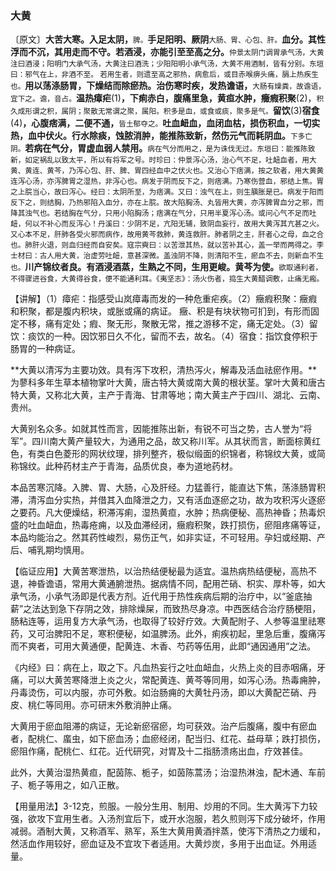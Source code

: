 ### 大黄

〔原文〕**大苦大寒。入足太阴，**<small>脾。</small>**手足阳明、厥阴**<small>大肠、胃、心包、肝。</small>**血分。其性浮而不沉，其用走而不守。若酒浸，亦能引至至高之分。**<small>仲景太阴门调胃承气汤，大黄注曰酒浸；阳明门大承气汤，大黄注曰酒洗；少阳阳明小承气汤，大黄不用酒制，皆有分别。东垣曰：邪气在上，非酒不至。 若用生者，则遗至高之邪热，病愈后，或目赤喉痹头痛，膈上热疾生也。</small>**用以荡涤肠胃，下燥结而除瘀热。治伤寒时疾，发热谵语，**<small>大肠有燥粪，故谵语，宜下之。谵，音占。</small>**温热瘴疟**(1)**，下痢赤白，腹痛里急，黄疸水肿，癥瘕积聚**(2)，<small>积久成形谓之积，属阴；聚散无常谓之聚，属阳。积多是血，或食或痰，聚多是气。</small>**留饮**(3)**宿食**(4)**，心腹痞满，二便不通，**<small>皆土郁夺之。</small>**吐血衄血，血闭血枯，损伤积血，一切实热，血中伏火。行水除痰，蚀脓消肿，能推陈致新，然伤元气而耗阴血。**<small>下多亡阴。</small>**若病在气分，胃虚血弱人禁用。**<small>病在气分而用之，是为诛伐无过。东垣曰：能推陈致新，如定祸乱以致太平，所以有将军之号。时珍曰：仲景泻心汤，治心气不足，吐衄血者，用大黄、黄连、黄芩，乃泻心包、肝、脾、胃四经血中之伏火也。又治心下痞满，按之软者，用大黄黄连泻心汤，亦泻脾胃之湿热，非泻心也。病发于阴而反下之，则痞满。乃寒伤营血，邪结上焦。胃之上脘当心，故曰泻心。经曰：太阴所至，为痞满。又曰：浊气在上，则生䐜胀是已。病发于阳而反下之，则结胸，乃热邪陷入血分，亦在上脘。故大陷胸汤、丸皆用大黄，亦泻脾胃血分之邪，而降其浊气也。若结胸在气分，只用小陷胸汤；痞满在气分，只用半夏泻心汤。或问心气不足而吐衄，何以不补心而反泻心！丹溪曰：少阴不足，亢阳无辅，致阴血妄行，故用大黄泻其亢甚之火。又心本不足，肝肺各受火邪而病作，故用黄芩救肺，黄连救肝。肺者阴之主，肝者心之母，血之合也。肺肝火退，则血归经而自安矣。寇宗奭曰：以苦泄其热，就以苦补其心，盖一举而两得之。李士材曰：古人用大黄，治虚劳吐衄，意甚深微。盖浊阴不降，则清阳不生，瘀血不去，则新血不生也。</small>**川产锦纹者良。有酒浸酒蒸，生熟之不同，生用更峻。黄芩为使。**<small>欲取通利者，不得骤进谷食，大黄得谷食，便不能通利耳。《夷坚志》：汤火伤者，捣生大黄醋调敷，止痛无瘢。</small>

【讲解】（1）瘴疟：指感受山岚瘴毒而发的一种危重疟疾。（2）癥瘕积聚：癥瘕和积聚，都是腹内积块，或胀或痛的病证。 癥、积是有块状物可扪到，有形而固定不移，痛有定处；瘕、聚无形，聚散无常，推之游移不定，痛无定处。（3）留饮：痰饮的一种。因饮邪日久不化，留而不去，故名。（4）宿食：指饮食停积于肠胃的一种病证。

**大黄以清泻为主要功效。具有泻下攻积，清热泻火，解毒及活血祛瘀作用。**为蓼科多年生草本植物掌叶大黄，唐古特大黄或南大黄的根状茎。掌叶大黄和唐古特大黄，又称北大黄，主产于青海、甘肃等地；南大黄主产于四川、湖北、云南、贵州。

大黄别名众多。如就其性而言，因能推陈出新，有锐不可当之势，古人誉为“将军”。四川南大黄产量较大，为通用之品，故又称川军。从其状而言，断面棕黄红色，有类白色菱形的网状纹理，排列整齐，极似缎面的织锦者，称锦纹大黄，或简称锦纹。此种药材主产于青海，品质优良，奉为道地药材。

本品苦寒沉降。入脾、胃、大肠，心及肝经。力猛善行，能直达下焦，荡涤肠胃积滞，清泻血分实热，并借其入血降泄之力，又有活血逐瘀之功，故为攻积泻火逐瘀之要药。凡大便燥结，积滞泻痢，湿热黄疸，水肿；热病便秘、高热神昏；热毒炽盛的吐血衄血，热毒疮痈，以及血滞经闭，癥瘕积聚，跌打损伤，瘀阻疼痛等证，本品均能治之。然其药性峻烈，易伤正气，如非实证，不可轻用。孕妇或经期、产后、哺乳期均慎用。

【临证应用】大黄苦寒泄热，以治热结便秘最为适宜。温热病热结便秘，高热不退，神昏谵语，常用大黄通腑泄热。据病情不同，配用芒硝、枳实、厚朴等，如大承气汤，小承气汤即是代表方剂。近代用于热性疾病后期的治疗中，以“釜底抽薪”之法达到急下存阴之效，排除燥屎，而致热尽身凉。中西医结合治疗肠梗阻，肠粘连等，运用复方大承气汤，也取得了较好疗效。大黄配附子、人参等温里祛寒药，又可治脾阳不足，寒积便秘，如温脾汤。此外，痢疾初起，里急后重，腹痛泻而不爽者，可用大黄通便，配黄连、木香、芍药等伍用，此即“通因通用”之法。

《内经》曰：病在上，取之下。凡血热妄行之吐血衄血，火热上炎的目赤咽痛，牙痛，可以大黄苦寒降泄上炎之火，常配黄连、黄芩等同用，如泻心汤。热毒痈肿，丹毒烫伤，可以内服，亦可外敷。如治肠痈的大黄牡丹汤，即以大黄配芒硝、丹皮、桃仁等同用。亦可研末外敷消肿止痛。

大黄用于瘀血阻滞的病证，无论新瘀宿瘀，均可获效。治产后腹痛，腹中有瘀血者，配桃仁、䗪虫，如下瘀血汤；血瘀经闭，配当归、红花、益母草；跌打损伤，瘀阻作痛，配桃仁、红花。近代研究，对胃及十二指肠溃疡出血，疗效甚佳。

此外，大黄治湿热黄疸，配茵陈、栀子，如茵陈蒿汤；治湿热淋浊，配木通、车前子、栀子等用之，如八正散。

【用量用法】3-12克，煎服。一般分生用、制用、炒用的不同。生大黄泻下力较强，欲攻下宜用生者。入汤剂宜后下，或开水泡服，若久煎则泻下成分破坏，作用减弱。酒制大黄，又称酒军、熟军，系生大黄用黄酒拌蒸，使泻下清热之力缓和，然活血作用较好，瘀血证及不宜攻下者适用。大黄炒炭，多用于出血证。外用适量。
